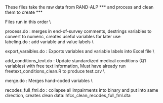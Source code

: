 
These files take the raw data from RAND-ALP *** and process and clean them to create ***

Files run in this order \

process.do : merges in end-of-survey comments, destrings variables to convert to numeric, creates useful variables for later use \
labeling.do : add variable and value labels \

export_varaibles.do : Exports variables and variable labels into Excel file \

add_conditions_text.do : Update standardized medical conditions (Q1 variables) with free text information, Must have already run freetext_conditions_clean.R to produce test.csv \

merge.do : Merges hand-coded variables \ 

recodes_full_fml.do : collapse all impairments into binary and put into same direction, creates clean data: hfcs_clean_recodes_full_fml.dta
